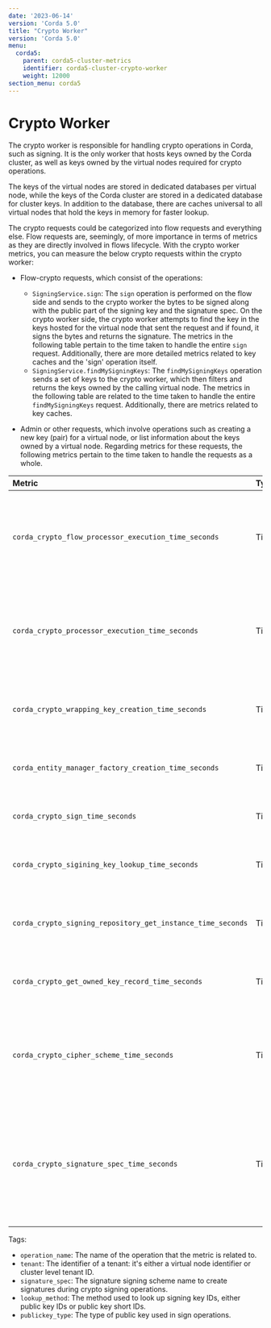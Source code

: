 ```yaml
---
date: '2023-06-14'
version: 'Corda 5.0'
title: "Crypto Worker"
version: 'Corda 5.0'
menu:
  corda5:
    parent: corda5-cluster-metrics
    identifier: corda5-cluster-crypto-worker
    weight: 12000
section_menu: corda5
---
```


# Crypto Worker

The crypto worker is responsible for handling crypto operations in Corda, such as signing. It is the only worker that
hosts keys owned by the Corda cluster, as well as keys owned by the virtual nodes required for crypto operations.

The keys of the virtual nodes are stored in dedicated databases per virtual node, while the keys of the Corda cluster
are stored in a dedicated database for cluster keys. In addition to the database, there are caches universal to all
virtual nodes that hold the keys in memory for faster lookup.

The crypto requests could be categorized into flow requests and everything else. Flow requests are, seemingly,
of more importance in terms of metrics as they are directly involved in flows lifecycle.
With the crypto worker metrics, you can measure the below crypto requests within the crypto worker:

* Flow-crypto requests, which consist of the operations:
  * `SigningService.sign`: The `sign` operation is performed on the flow side and sends to the crypto worker the bytes
    to be signed along with the public part of the signing key and the signature spec.
    On the crypto worker side, the crypto worker attempts to find the key in the keys hosted for the virtual node that
    sent the request and if found, it signs the bytes and returns the signature.
   The metrics in the following table pertain to the time taken to handle the entire
    `sign` request. Additionally, there are more detailed metrics related to key caches and the 'sign' operation itself.
  * `SigningService.findMySigningKeys`: The `findMySigningKeys` operation sends a set of keys to the crypto worker,
    which then filters and returns the keys owned by the calling virtual node.
    The metrics in the following table are related to the time taken to
    handle the entire `findMySigningKeys` request. Additionally, there are metrics related to key caches.

* Admin or other requests, which involve operations such as creating a new key (pair) for a virtual node, or list
  information about the keys owned by a virtual node. Regarding metrics for these requests, the following metrics pertain
  to the time taken to handle the requests as a whole.

<style>
table th:first-of-type {
    width: 25%;
}
table th:nth-of-type(2) {
    width: 10%;
}
table th:nth-of-type(3) {
    width: 20%;
}
table th:nth-of-type(4) {
    width: 45%;
}
</style>

| Metric | Type | Tags | Description |
| :----------- | :----------- | :----------- | :----------- |
| `corda_crypto_flow_processor_execution_time_seconds` | Timer | <ul><li>`operation_name`</li></ul> | The time taken by crypto worker to process operations requested by flow operations. |
| `corda_crypto_processor_execution_time_seconds` | Timer | <ul><li>`operation_name`</li></ul> | The time taken by crypto worker to process operations requested from other endpoints. |
| `corda_crypto_wrapping_key_creation_time_seconds` | Timer | <ul><li>`tenant`</li></ul> | The time taken for wrapping key creation in crypto operations. |
| `corda_entity_manager_factory_creation_time_seconds` | Timer | <ul><li>`tenant`</li></ul> | The time taken to create entity manager factories. |
| `corda_crypto_sign_time_seconds` | Timer | <ul><li>`signature_spec`</li></ul> | The time taken for crypto signing. |
| `corda_crypto_sigining_key_lookup_time_seconds` | Timer | <ul><li>`lookup_method`</li></ul> | The time taken for crypto signing key lookup. |
| `corda_crypto_signing_repository_get_instance_time_seconds` | Timer | <ul><li>`tenant`</li></ul> | The time taken to get crypto signing repository instances. |
| `corda_crypto_get_owned_key_record_time_seconds` | Timer | <ul><li>`operation_name`</li><li>`publickey_type`</li></ul> | The time taken to look up tenant’s owned keys. |
| `corda_crypto_cipher_scheme_time_seconds` | Timer | <ul><li>`operation_name`</li></ul> | The time taken for crypto cipher scheme encoding and decoding operations. |
| `corda_crypto_signature_spec_time_seconds` | Timer | <ul><li>`operation_name`</li></ul> | The time taken for crypto signature spec operations including deserializing wire objects to signature spec and vice versa. |

Tags:
* `operation_name`: The name of the operation that the metric is related to.
* `tenant`: The identifier of a tenant: it's either a virtual node identifier or cluster level tenant ID.
* `signature_spec`: The signature signing scheme name to create signatures during crypto signing operations.
* `lookup_method`: The method used to look up signing key IDs, either public key IDs or public key short IDs.
* `publickey_type`: The type of public key used in sign operations.
